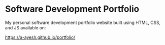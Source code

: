 # Software Development Portfolio

My personal software development portfolio website built using HTML, CSS, and JS available on:

https://a-ayesh.github.io/portfolio/

